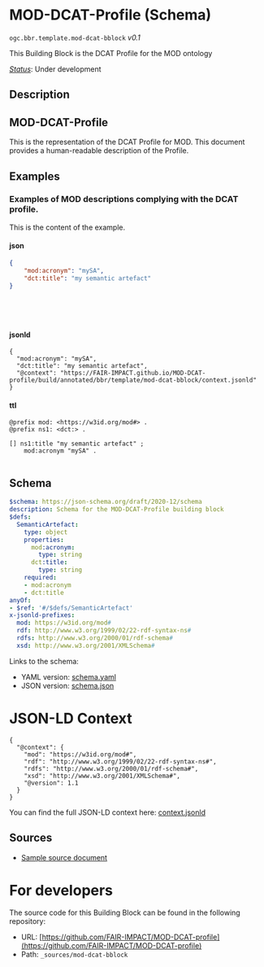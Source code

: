 
# MOD-DCAT-Profile (Schema)

`ogc.bbr.template.mod-dcat-bblock` *v0.1*

This Building Block is the DCAT Profile for the MOD ontology

[*Status*](http://www.opengis.net/def/status): Under development

## Description

## MOD-DCAT-Profile

This is the representation of the DCAT Profile for MOD. This document provides a human-readable description of the Profile.

## Examples

### Examples of MOD descriptions complying with the DCAT profile.
This is the content of the example.
#### json
```json
{
    "mod:acronym": "mySA",
    "dct:title": "my semantic artefact"    
}
  
  
  
  
```

#### jsonld
```jsonld
{
  "mod:acronym": "mySA",
  "dct:title": "my semantic artefact",
  "@context": "https://FAIR-IMPACT.github.io/MOD-DCAT-profile/build/annotated/bbr/template/mod-dcat-bblock/context.jsonld"
}
```

#### ttl
```ttl
@prefix mod: <https://w3id.org/mod#> .
@prefix ns1: <dct:> .

[] ns1:title "my semantic artefact" ;
    mod:acronym "mySA" .


```

## Schema

```yaml
$schema: https://json-schema.org/draft/2020-12/schema
description: Schema for the MOD-DCAT-Profile building block
$defs:
  SemanticArtefact:
    type: object
    properties:
      mod:acronym:
        type: string
      dct:title:
        type: string
    required:
    - mod:acronym
    - dct:title
anyOf:
- $ref: '#/$defs/SemanticArtefact'
x-jsonld-prefixes:
  mod: https://w3id.org/mod#
  rdf: http://www.w3.org/1999/02/22-rdf-syntax-ns#
  rdfs: http://www.w3.org/2000/01/rdf-schema#
  xsd: http://www.w3.org/2001/XMLSchema#

```

Links to the schema:

* YAML version: [schema.yaml](https://FAIR-IMPACT.github.io/MOD-DCAT-profile/build/annotated/bbr/template/mod-dcat-bblock/schema.json)
* JSON version: [schema.json](https://FAIR-IMPACT.github.io/MOD-DCAT-profile/build/annotated/bbr/template/mod-dcat-bblock/schema.yaml)


# JSON-LD Context

```jsonld
{
  "@context": {
    "mod": "https://w3id.org/mod#",
    "rdf": "http://www.w3.org/1999/02/22-rdf-syntax-ns#",
    "rdfs": "http://www.w3.org/2000/01/rdf-schema#",
    "xsd": "http://www.w3.org/2001/XMLSchema#",
    "@version": 1.1
  }
}
```

You can find the full JSON-LD context here:
[context.jsonld](https://FAIR-IMPACT.github.io/MOD-DCAT-profile/build/annotated/bbr/template/mod-dcat-bblock/context.jsonld)

## Sources

* [Sample source document](https://example.com/sources/1)

# For developers

The source code for this Building Block can be found in the following repository:

* URL: [https://github.com/FAIR-IMPACT/MOD-DCAT-profile](https://github.com/FAIR-IMPACT/MOD-DCAT-profile)
* Path: `_sources/mod-dcat-bblock`

